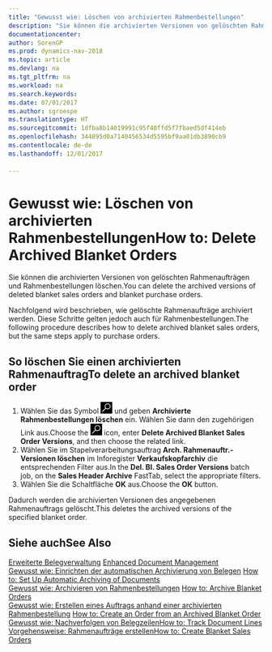 ```yaml
---
title: "Gewusst wie: Löschen von archivierten Rahmenbestellungen"
description: "Sie können die archivierten Versionen von gelöschten Rahmenaufträgen und Rahmenbestellungen löschen."
documentationcenter: 
author: SorenGP
ms.prod: dynamics-nav-2018
ms.topic: article
ms.devlang: na
ms.tgt_pltfrm: na
ms.workload: na
ms.search.keywords: 
ms.date: 07/01/2017
ms.author: sgroespe
ms.translationtype: HT
ms.sourcegitcommit: 1dfba8b14019991c95f40ffd5f7fbaed5df414eb
ms.openlocfilehash: 344895d0a7140456534d5595bf9aa01db3890cb9
ms.contentlocale: de-de
ms.lasthandoff: 12/01/2017

---
```

# <a name="how-to-delete-archived-blanket-orders"></a><span data-ttu-id="857ef-103">Gewusst wie: Löschen von archivierten Rahmenbestellungen</span><span class="sxs-lookup"><span data-stu-id="857ef-103">How to: Delete Archived Blanket Orders</span></span>
<span data-ttu-id="857ef-104">Sie können die archivierten Versionen von gelöschten Rahmenaufträgen und Rahmenbestellungen löschen.</span><span class="sxs-lookup"><span data-stu-id="857ef-104">You can delete the archived versions of deleted blanket sales orders and blanket purchase orders.</span></span>  

<span data-ttu-id="857ef-105">Nachfolgend wird beschrieben, wie gelöschte Rahmenaufträge archiviert werden. Diese Schritte gelten jedoch auch für Rahmenbestellungen.</span><span class="sxs-lookup"><span data-stu-id="857ef-105">The following procedure describes how to delete archived blanket sales orders, but the same steps apply to purchase orders.</span></span>  

## <a name="to-delete-an-archived-blanket-order"></a><span data-ttu-id="857ef-106">So löschen Sie einen archivierten Rahmenauftrag</span><span class="sxs-lookup"><span data-stu-id="857ef-106">To delete an archived blanket order</span></span>  

1.  <span data-ttu-id="857ef-107">Wählen Sie das Symbol ![Nach Seite oder Bericht suchen](../../media/ui-search/search_small.png "Nach Seite oder Bericht suchen") und geben **Archivierte Rahmenbestellungen löschen** ein. Wählen Sie dann den zugehörigen Link aus.</span><span class="sxs-lookup"><span data-stu-id="857ef-107">Choose the ![Search for Page or Report](../../media/ui-search/search_small.png "Search for Page or Report icon") icon, enter **Delete Archived Blanket Sales Order Versions**, and then choose the related link.</span></span>  
2.  <span data-ttu-id="857ef-108">Wählen Sie im Stapelverarbeitungsauftrag **Arch. Rahmenauftr.-Versionen löschen** im Inforegister **Verkaufskopfarchiv** die entsprechenden Filter aus.</span><span class="sxs-lookup"><span data-stu-id="857ef-108">In the **Del. Bl. Sales Order Versions** batch job, on the **Sales Header Archive** FastTab, select the appropriate filters.</span></span>  
3.  <span data-ttu-id="857ef-109">Wählen Sie die Schaltfläche **OK** aus.</span><span class="sxs-lookup"><span data-stu-id="857ef-109">Choose the **OK** button.</span></span>  

<span data-ttu-id="857ef-110">Dadurch werden die archivierten Versionen des angegebenen Rahmenauftrags gelöscht.</span><span class="sxs-lookup"><span data-stu-id="857ef-110">This deletes the archived versions of the specified blanket order.</span></span>  

## <a name="see-also"></a><span data-ttu-id="857ef-111">Siehe auch</span><span class="sxs-lookup"><span data-stu-id="857ef-111">See Also</span></span>  
 <span data-ttu-id="857ef-112">[Erweiterte Belegverwaltung](enhanced-document-management.md) </span><span class="sxs-lookup"><span data-stu-id="857ef-112">[Enhanced Document Management](enhanced-document-management.md) </span></span>  
 <span data-ttu-id="857ef-113">[Gewusst wie: Einrichten der automatischen Archivierung von Belegen](how-to-set-up-automatic-archiving-of-documents.md) </span><span class="sxs-lookup"><span data-stu-id="857ef-113">[How to: Set Up Automatic Archiving of Documents](how-to-set-up-automatic-archiving-of-documents.md) </span></span>  
 <span data-ttu-id="857ef-114">[Gewusst wie: Archivieren von Rahmenbestellungen](how-to-archive-blanket-orders.md) </span><span class="sxs-lookup"><span data-stu-id="857ef-114">[How to: Archive Blanket Orders](how-to-archive-blanket-orders.md) </span></span>  
 <span data-ttu-id="857ef-115">[Gewusst wie: Erstellen eines Auftrags anhand einer archivierten Rahmenbestellung](how-to-create-an-order-from-an-archived-blanket-order.md) </span><span class="sxs-lookup"><span data-stu-id="857ef-115">[How to: Create an Order from an Archived Blanket Order](how-to-create-an-order-from-an-archived-blanket-order.md) </span></span>  
 [<span data-ttu-id="857ef-116">Gewusst wie: Nachverfolgen von Belegzeilen</span><span class="sxs-lookup"><span data-stu-id="857ef-116">How to: Track Document Lines</span></span>](how-to-track-document-lines.md)  
 [<span data-ttu-id="857ef-117">Vorgehensweise: Rahmenaufträge erstellen</span><span class="sxs-lookup"><span data-stu-id="857ef-117">How to: Create Blanket Sales Orders</span></span>](../../sales-how-to-create-blanket-sales-orders.md) 

